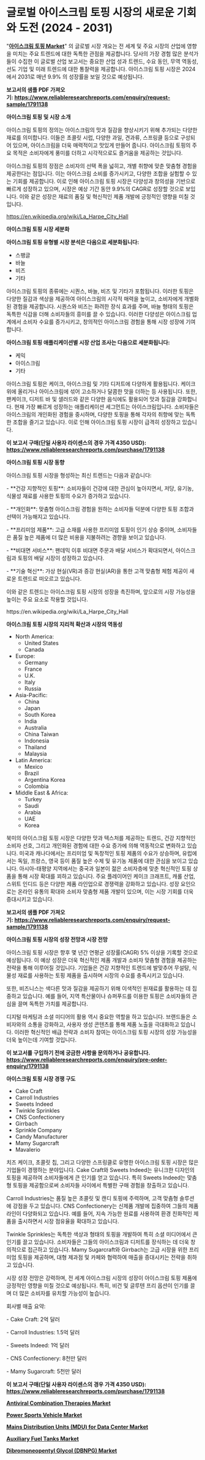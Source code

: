 <p><h1>글로벌 아이스크림 토핑 시장의 새로운 기회와 도전 (2024 - 2031)</h1></p><p>"<strong><a href="https://www.reliableresearchreports.com/ice-cream-toppings-r1791138?utm_campaign=106&utm_medium=7&utm_source=Github&utm_content=ia&utm_term=02112024&utm_id=ice-cream-toppings">아이스크림 토핑 Market</a></strong>" 의 글로벌 시장 개요는 전 세계 및 주요 시장의 산업에 영향을 미치는 주요 트렌드에 대한 독특한 관점을 제공합니다. 당사의 가장 경험 많은 분석가들이 수집한 이 글로벌 산업 보고서는 중요한 산업 성과 트렌드, 수요 동인, 무역 역동성, 선도 기업 및 미래 트렌드에 대한 통찰력을 제공합니다. 아이스크림 토핑 시장은 2024에서 2031로 매년 9.9% 의 성장률을 보일 것으로 예상됩니다.</p>
<p><strong>보고서의 샘플 PDF 가져오기:&nbsp;<a href="https://www.reliableresearchreports.com/enquiry/request-sample/1791138?utm_campaign=106&utm_medium=7&utm_source=Github&utm_content=ia&utm_term=02112024&utm_id=ice-cream-toppings">https://www.reliableresearchreports.com/enquiry/request-sample/1791138</a></strong></p>
<p><strong>아이스크림 토핑 및 시장 소개</strong></p>
<p><p>아이스크림 토핑의 정의는 아이스크림의 맛과 질감을 향상시키기 위해 추가되는 다양한 재료를 의미합니다. 이들은 초콜릿 시럽, 다양한 과일, 견과류, 스프링클 등으로 구성되어 있으며, 아이스크림을 더욱 매력적이고 맛있게 만들어 줍니다. 아이스크림 토핑의 주요 목적은 소비자에게 풍미를 더하고 시각적으로도 즐거움을 제공하는 것입니다. </p><p>아이스크림 토핑의 장점은 소비자의 선택 폭을 넓히고, 개별 취향에 맞춘 맞춤형 경험을 제공한다는 점입니다. 이는 아이스크림 소비를 증가시키고, 다양한 조합을 실험할 수 있는 기회를 제공합니다. 이로 인해 아이스크림 토핑 시장은 다양성과 창의성을 기반으로 빠르게 성장하고 있으며, 시장은 예상 기간 동안 9.9%의 CAGR로 성장할 것으로 보입니다. 이와 같은 성장은 재료의 품질 및 혁신적인 제품 개발에 긍정적인 영향을 미칠 것입니다.</p></p>
<p><a href="https://en.wikipedia.org/wiki/La_Harpe_City_Hall?utm_campaign=106&utm_medium=7&utm_source=Github&utm_content=ia&utm_term=02112024&utm_id=ice-cream-toppings">https://en.wikipedia.org/wiki/La_Harpe_City_Hall</a></p>
<p><strong>아이스크림 토핑 시장 세분화</strong></p>
<p><strong>아이스크림 토핑 유형별 시장 분석은 다음으로 세분화됩니다:</strong></p>
<p><ul><li>스팽글</li><li>바늘</li><li>비즈</li><li>기타</li></ul></p>
<p><p>아이스크림 토핑의 종류에는 시퀀스, 바늘, 비즈 및 기타가 포함됩니다. 이러한 토핑은 다양한 질감과 색상을 제공하여 아이스크림의 시각적 매력을 높이고, 소비자에게 개별화된 경험을 제공합니다. 시퀀스와 비즈는 화려한 장식 효과를 주며, 바늘 형태의 토핑은 독특한 식감을 더해 소비자들의 흥미를 끌 수 있습니다. 이러한 다양성은 아이스크림 업계에서 소비자 수요를 증가시키고, 창의적인 아이스크림 경험을 통해 시장 성장에 기여합니다.</p></p>
<p><strong>아이스크림 토핑 애플리케이션별 시장 산업 조사는 다음으로 세분화됩니다:</strong></p>
<p><ul><li>케익</li><li>아이스크림</li><li>기타</li></ul></p>
<p><p>아이스크림 토핑은 케이크, 아이스크림 및 기타 디저트에 다양하게 활용됩니다. 케이크 위에 올리거나 아이스크림에 섞어 고소하거나 달콤한 맛을 더하는 등 사용됩니다. 또한, 팬케이크, 디저트 바 및 샐러드와 같은 다양한 음식에도 활용되어 맛과 질감을 강화합니다. 현재 가장 빠르게 성장하는 애플리케이션 세그먼트는 아이스크림입니다. 소비자들은 아이스크림의 개인화된 경험을 중시하며, 다양한 토핑을 통해 각자의 취향에 맞는 독특한 조합을 즐기고 있습니다. 이로 인해 아이스크림 토핑 시장이 급격히 성장하고 있습니다.</p></p>
<p><strong>이 보고서 구매(단일 사용자 라이센스의 경우 가격 4350 USD): <a href="https://www.reliableresearchreports.com/purchase/1791138?utm_campaign=106&utm_medium=7&utm_source=Github&utm_content=ia&utm_term=02112024&utm_id=ice-cream-toppings">https://www.reliableresearchreports.com/purchase/1791138</a></strong></p>
<p><strong>아이스크림 토핑 시장 동향</strong></p>
<p><p>아이스크림 토핑 시장을 형성하는 최신 트렌드는 다음과 같습니다:</p><p>- **건강 지향적인 토핑**: 소비자들이 건강에 대한 관심이 높아지면서, 저당, 유기농, 식물성 재료를 사용한 토핑의 수요가 증가하고 있습니다.</p><p>- **개인화**: 맞춤형 아이스크림 경험을 원하는 소비자들 덕분에 다양한 토핑 조합과 선택이 가능해지고 있습니다.</p><p>- **프리미엄 제품**: 고급 소재를 사용한 프리미엄 토핑이 인기 상승 중이며, 소비자들은 품질 높은 제품에 더 많은 비용을 지불하려는 경향을 보이고 있습니다.</p><p>- **비대면 서비스**: 팬데믹 이후 비대면 주문과 배달 서비스가 확대되면서, 아이스크림과 토핑의 배달 시장이 성장하고 있습니다.</p><p>- **기술 혁신**: 가상 현실(VR)과 증강 현실(AR)을 통한 고객 맞춤형 체험 제공이 새로운 트렌드로 떠오르고 있습니다.</p><p>이와 같은 트렌드는 아이스크림 토핑 시장의 성장을 촉진하며, 앞으로의 시장 가능성을 높이는 주요 요소로 작용할 것입니다.</p></p>
<p>https://en.wikipedia.org/wiki/La_Harpe_City_Hall</p>
<p><strong>아이스크림 토핑 시장의 지리적 확산과 시장의 역동성</strong></p>
<p><ul>
    <li>
        North America:
        <ul>
            <li>United States</li>
            <li>Canada</li>
        </ul>
    </li>
    <li>
        Europe:
        <ul>
            <li>Germany</li>
            <li>France</li>
            <li>U.K.</li>
            <li>Italy</li>
            <li>Russia</li>
        </ul>
    </li>
    <li>
        Asia-Pacific:
        <ul>
            <li>China</li>
            <li>Japan</li>
            <li>South Korea</li>
            <li>India</li>
            <li>Australia</li>
            <li>China Taiwan</li>
            <li>Indonesia</li>
            <li>Thailand</li>
            <li>Malaysia</li>
        </ul>
    </li>
    <li>
        Latin America:
        <ul>
            <li>Mexico</li>
            <li>Brazil</li>
            <li>Argentina Korea</li>
            <li>Colombia</li>
        </ul>
    </li>
    <li>
        Middle East & Africa:
        <ul>
            <li>Turkey</li>
            <li>Saudi</li>
            <li>Arabia</li>
            <li>UAE</li>
            <li>Korea</li>
        </ul>
    </li>
    </ul></p>
<p><p>북미의 아이스크림 토핑 시장은 다양한 맛과 텍스처를 제공하는 트렌드, 건강 지향적인 소비자 선호, 그리고 개인화된 경험에 대한 수요 증가에 의해 역동적으로 변화하고 있습니다. 미국과 캐나다에서는 프리미엄 및 독창적인 토핑 제품의 수요가 상승하며, 유럽에서는 독일, 프랑스, 영국 등이 품질 높은 수제 및 유기농 제품에 대한 관심을 보이고 있습니다. 아시아-태평양 지역에서는 중국과 일본이 젊은 소비자층에 맞춘 혁신적인 토핑 상품을 통해 시장 확대를 꾀하고 있습니다. 주요 플레이어인 케이크 크래프트, 캐롤 산업, 스위트 인디드 등은 다양한 제품 라인업으로 경쟁력을 강화하고 있습니다. 성장 요인으로는 온라인 유통의 확대와 소비자 맞춤형 제품 개발이 있으며, 이는 시장 기회를 더욱 증대시키고 있습니다.</p></p>
<p><strong>보고서의 샘플 PDF 가져오기:&nbsp;<a href="https://www.reliableresearchreports.com/enquiry/request-sample/1791138?utm_campaign=106&utm_medium=7&utm_source=Github&utm_content=ia&utm_term=02112024&utm_id=ice-cream-toppings">https://www.reliableresearchreports.com/enquiry/request-sample/1791138</a></strong></p>
<p><strong>아이스크림 토핑 시장의 성장 전망과 시장 전망</strong></p>
<p><p>아이스크림 토핑 시장은 향후 몇 년간 연평균 성장률(CAGR) 5% 이상을 기록할 것으로 예상됩니다. 이 예상 성장은 더욱 혁신적인 제품 개발과 소비자 맞춤형 경험을 제공하는 전략을 통해 이루어질 것입니다. 기업들은 건강 지향적인 트렌드에 발맞추어 무설탕, 식물성 재료를 사용하는 토핑 제품을 출시하며 시장의 수요를 충족시키고 있습니다. </p><p>또한, 비즈니스는 색다른 맛과 질감을 제공하기 위해 이색적인 원재료를 활용하는 데 집중하고 있습니다. 예를 들어, 지역 특산물이나 슈퍼푸드를 이용한 토핑은 소비자들의 관심을 끌며 독특한 가치를 제공합니다. </p><p>디지털 마케팅과 소셜 미디어의 활용 역시 중요한 역할을 하고 있습니다. 브랜드들은 소비자와의 소통을 강화하고, 사용자 생성 콘텐츠를 통해 제품 노출을 극대화하고 있습니다. 이러한 혁신적인 배급 전략과 소비자 참여는 아이스크림 토핑 시장의 성장 가능성을 더욱 높이는데 기여할 것입니다.</p></p>
<p><strong>이 보고서를 구입하기 전에 궁금한 사항을 문의하거나 공유합니다. <a href="https://www.reliableresearchreports.com/enquiry/pre-order-enquiry/1791138?utm_campaign=106&utm_medium=7&utm_source=Github&utm_content=ia&utm_term=02112024&utm_id=ice-cream-toppings">https://www.reliableresearchreports.com/enquiry/pre-order-enquiry/1791138</a></strong></p>
<p><strong>아이스크림 토핑 시장 경쟁 구도</strong></p>
<p><ul><li>Cake Craft</li><li>Carroll Industries</li><li>Sweets Indeed</li><li>Twinkle Sprinkles</li><li>CNS Confectionery</li><li>Girrbach</li><li>Sprinkle Company</li><li>Candy Manufacturer</li><li>Mamy Sugarcraft</li><li>Mavalerio</li></ul></p>
<p><p>치즈 케이크, 초콜릿 칩, 그리고 다양한 스프링클로 유명한 아이스크림 토핑 시장은 많은 기업들이 경쟁하는 분야입니다. Cake Craft와 Sweets Indeed는 유니크한 디자인의 토핑을 제공하여 소비자들에게 큰 인기를 얻고 있습니다. 특히 Sweets Indeed는 맞춤형 토핑을 제공함으로써 소비자들 사이에서 특별한 구매 경험을 창출하고 있습니다.</p><p>Carroll Industries는 품질 높은 초콜릿 및 캔디 토핑에 주력하며, 고객 맞춤형 솔루션에 강점을 두고 있습니다. CNS Confectionery는 신제품 개발에 집중하여 그들의 제품 라인이 다양화되고 있습니다. 예를 들어, 지속 가능한 원료를 사용하여 환경 친화적인 제품을 출시하면서 시장 점유율을 확대하고 있습니다.</p><p>Twinkle Sprinkles는 독특한 색상과 형태의 토핑을 개발하여 특히 소셜 미디어에서 큰 인기를 끌고 있습니다. 소비자들은 그들의 아이스크림과 디저트를 장식하는 데 더욱 창의적으로 접근하고 있습니다. Mamy Sugarcraft와 Girrbach는 고급 시장을 위한 프리미엄 토핑을 제공하며, 대형 제과점 및 카페와 협력하여 매출을 증대시키는 전략을 취하고 있습니다.</p><p>시장 성장 전망은 강력하며, 전 세계 아이스크림 시장의 성장이 아이스크림 토핑 제품에 긍정적인 영향을 미칠 것으로 예상됩니다. 특히, 비건 및 글루텐 프리 옵션이 인기를 끌며 더 많은 소비자를 유치할 가능성이 높습니다.</p><p>회사별 매출 요약:</p><p>- Cake Craft: 2억 달러</p><p>- Carroll Industries: 1.5억 달러</p><p>- Sweets Indeed: 1억 달러</p><p>- CNS Confectionery: 8천만 달러</p><p>- Mamy Sugarcraft: 5천만 달러</p></p>
<p><strong>이 보고서 구매(단일 사용자 라이센스의 경우 가격 4350 USD): <a href="https://www.reliableresearchreports.com/purchase/1791138?utm_campaign=106&utm_medium=7&utm_source=Github&utm_content=ia&utm_term=02112024&utm_id=ice-cream-toppings">https://www.reliableresearchreports.com/purchase/1791138</a></strong></p>
<p><strong><p><a href="https://www.linkedin.com/pulse/antiviral-combination-therapies-market-size-growth-trends-qeb3c?utm_campaign=106&utm_medium=7&utm_source=Github&utm_content=ia&utm_term=02112024&utm_id=ice-cream-toppings">Antiviral Combination Therapies Market</a></p><p><a href="https://github.com/michaelhall412/Market-Research-Report-List-1/blob/main/power-sports-vehicle-market.md?utm_campaign=106&utm_medium=7&utm_source=Github&utm_content=ia&utm_term=02112024&utm_id=ice-cream-toppings">Power Sports Vehicle Market</a></p><p><a href="https://issuu.com/reportprime-2/docs/mains-distribution-units-mdu-for-da_4a04e8c28fe704?utm_campaign=106&utm_medium=7&utm_source=Github&utm_content=ia&utm_term=02112024&utm_id=ice-cream-toppings">Mains Distribution Units (MDU) for Data Center Market</a></p><p><a href="https://github.com/aiko92han/Market-Research-Report-List-1/blob/main/auxiliary-fuel-tanks-market.md?utm_campaign=106&utm_medium=7&utm_source=Github&utm_content=ia&utm_term=02112024&utm_id=ice-cream-toppings">Auxiliary Fuel Tanks Market</a></p><p><a href="https://www.linkedin.com/pulse/dibromoneopentyl-glycol-dbnpg-market-evolution-future-xbfvc?utm_campaign=106&utm_medium=7&utm_source=Github&utm_content=ia&utm_term=02112024&utm_id=ice-cream-toppings">Dibromoneopentyl Glycol (DBNPG) Market</a></p></strong></p>
<p></p>